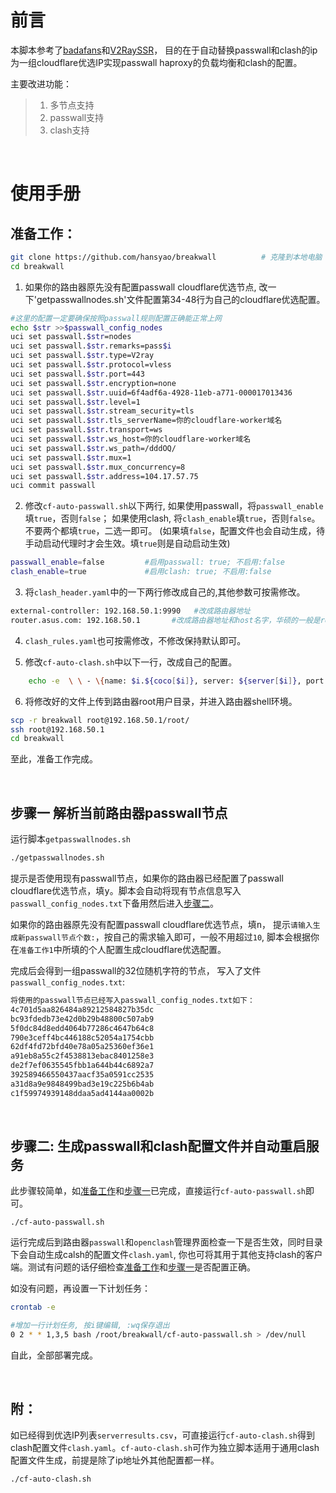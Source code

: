 # 前言

本脚本参考了[badafans](https://github.com/badafans/better-cloudflare-ip)和[V2RaySSR](https://github.com/V2RaySSR/cf-auto-passwall)， 目的在于自动替换passwall和clash的ip为一组cloudflare优选IP实现passwall haproxy的负载均衡和clash的配置。

主要改进功能：
>1. 多节点支持
>2. passwall支持
>3. clash支持

<br>

# 使用手册

## 准备工作：


```bash
git clone https://github.com/hansyao/breakwall          # 克隆到本地电脑
cd breakwall
```

1. 如果你的路由器原先没有配置passwall cloudflare优选节点, 改一下'getpasswallnodes.sh'文件配置第34-48行为自己的cloudflare优选配置。

```bash
#这里的配置一定要确保按照passwall规则配置正确能正常上网
echo $str >>$passwall_config_nodes
uci set passwall.$str=nodes
uci set passwall.$str.remarks=pass$i
uci set passwall.$str.type=V2ray
uci set passwall.$str.protocol=vless
uci set passwall.$str.port=443
uci set passwall.$str.encryption=none
uci set passwall.$str.uuid=6f4adf6a-4928-11eb-a771-000017013436
uci set passwall.$str.level=1
uci set passwall.$str.stream_security=tls
uci set passwall.$str.tls_serverName=你的cloudflare-worker域名
uci set passwall.$str.transport=ws
uci set passwall.$str.ws_host=你的cloudflare-worker域名
uci set passwall.$str.ws_path=/dddOQ/
uci set passwall.$str.mux=1
uci set passwall.$str.mux_concurrency=8
uci set passwall.$str.address=104.17.57.75
uci commit passwall

```

2. 修改`cf-auto-passwall.sh`以下两行, 如果使用passwall，将`passwall_enable`填`true`，否则`false`； 如果使用clash, 将`clash_enable`填`true`，否则`false`。不要两个都填`true`，二选一即可。
(如果填`false`，配置文件也会自动生成，待手动启动代理时才会生效。填`true`则是自动启动生效)

```bash
passwall_enable=false         #启用passwall: true; 不启用:false
clash_enable=true             #启用clash: true; 不启用:false
```

3. 将`clash_header.yaml`中的一下两行修改成自己的,其他参数可按需修改。

```bash
external-controller: 192.168.50.1:9990   #改成路由器地址
router.asus.com: 192.168.50.1       #改成路由器地址和host名字，华硕的一般是router.asus.com。此行不重要，也可删除

```

4. `clash_rules.yaml`也可按需修改，不修改保持默认即可。

5. 修改`cf-auto-clash.sh`中以下一行，改成自己的配置。
```bash
    echo -e  \ \ - \{name: $i.${coco[$i]}, server: ${server[$i]}, port: 443, type: vmess, uuid: 231afacc-5082-11eb-badc-000adfdd60ef, alterId: 0, cipher: auto, tls: true, skip-cert-verify: false, network: ws, ws-path: /adfbdd, ws-headers: \{Host: your.cloudflare.workers.dev\}\} >>$clash

```

6. 将修改好的文件上传到路由器root用户目录，并进入路由器shell环境。

```bash
scp -r breakwall root@192.168.50.1/root/
ssh root@192.168.50.1
cd breakwall
```

至此，准备工作完成。

<br>

## 步骤一 解析当前路由器passwall节点

运行脚本`getpasswallnodes.sh`
```bash
./getpasswallnodes.sh
```

提示是否使用现有passwall节点，如果你的路由器已经配置了passwall cloudflare优选节点，填<kbd>y</kbd>。脚本会自动将现有节点信息写入`passwall_config_nodes.txt`下备用然后进入[步骤二](#步骤二)。

如果你的路由器原先没有配置passwall cloudflare优选节点，填<kbd>n</kbd>， 提示`请输入生成新passwall节点个数:`，按自己的需求输入即可，一般不用超过`10`, 脚本会根据你在`准备工作1`中所填的个人配置生成cloudflare优选配置。

完成后会得到一组passwall的32位随机字符的节点， 写入了文件`passwall_config_nodes.txt`:

```bash
将使用的passwall节点已经写入passwall_config_nodes.txt如下：
4c701d5aa826484a89212584827b35dc
bc93fdedb73e42d0b29b48800c507ab9
5f0dc84d8edd4064b77286c4647b64c8
790e3ceff4bc446188c52054a1754cbb
62df4fd72bfd40e78a05a25360ef36e1
a91eb8a55c2f4538813ebac8401258e3
de2f7ef0635545fbb1a644b44c6892a7
392589466550437aacf35a0591cc2535
a31d8a9e9848499bad3e19c225b6b4ab
c1f59974939148ddaa5ad4144aa0002b
```

<br>

## 步骤二: 生成passwall和clash配置文件并自动重启服务

此步骤较简单，如[准备工作](#准备工作)和[步骤一](#步骤一-解析当前路由器passwall节点)已完成，直接运行`cf-auto-passwall.sh`即可。

```
./cf-auto-passwall.sh
```
运行完成后到路由器`passwall`和`openclash`管理界面检查一下是否生效，同时目录下会自动生成calsh的配置文件`clash.yaml`, 你也可将其用于其他支持clash的客户端。测试有问题的话仔细检查[准备工作](#准备工作)和[步骤一](#步骤一-解析当前路由器passwall节点)是否配置正确。

如没有问题，再设置一下计划任务：
```bash
crontab -e

#增加一行计划任务, 按i键编辑, :wq保存退出
0 2 * * 1,3,5 bash /root/breakwall/cf-auto-passwall.sh > /dev/null      #添加礼拜一，三，五每天凌晨两点运行一次。可按需修改

```

自此，全部部署完成。

<br>

## 附：

如已经得到优选IP列表`serverresults.csv`，可直接运行`cf-auto-clash.sh`得到clash配置文件`clash.yaml`。`cf-auto-clash.sh`可作为独立脚本适用于通用clash配置文件生成，前提是除了ip地址外其他配置都一样。

```bash
./cf-auto-clash.sh

```


